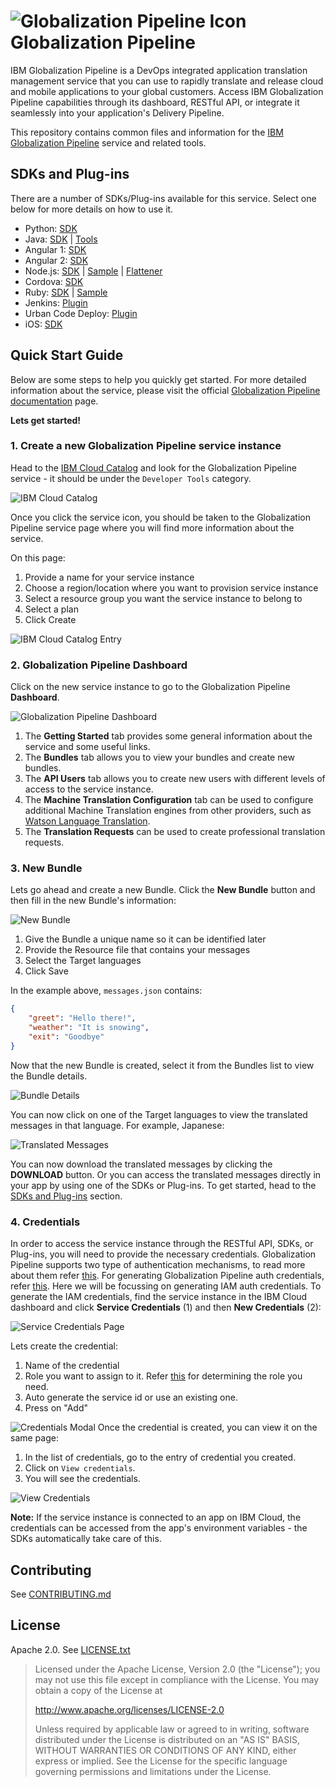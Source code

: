 ![Globalization Pipeline Icon](images/icon.png) Globalization Pipeline
======================

<!-- ![Globalization Pipeline Logo](images/icon.png "Globalization Pipeline") -->

IBM Globalization Pipeline is a DevOps integrated application translation management service that you can use to rapidly translate and release cloud and mobile applications to your global customers. Access IBM Globalization Pipeline capabilities through its dashboard, RESTful API, or integrate it seamlessly into your application's Delivery Pipeline.

This repository contains common files and information for the
[IBM Globalization Pipeline](https://cloud.ibm.com/docs/services/GlobalizationPipeline) service and related tools.

<!-- the download anchor is required for backwards compatibility  -->
SDKs and Plug-ins<a name="download"></a>
----------------------------------------

There are a number of SDKs/Plug-ins available for this service. Select one below for more details on how to use it.

* Python: [SDK](https://github.com/IBM-Cloud/gp-python-client)
* Java: [SDK](https://github.com/IBM-Cloud/gp-java-client) | [Tools](https://github.com/IBM-Cloud/gp-java-tools)
* Angular 1: [SDK](https://github.com/IBM-Cloud/gp-angular-client)
* Angular 2: [SDK](https://github.com/IBM-Cloud/gp-angular2-client)
* Node.js: [SDK](https://github.com/IBM-Cloud/gp-js-client) | [Sample](https://github.com/IBM-Cloud/gp-nodejs-sample) | [Flattener](https://github.com/IBM-Cloud/gp-js-flatten/)
* Cordova: [SDK](https://github.com/IBM-Cloud/gp-cordova-plugin)
* Ruby: [SDK](https://github.com/IBM-Cloud/gp-ruby-client) | [Sample](https://github.com/IBM-Cloud/gp-ruby-sample)
* Jenkins: [Plugin](https://jenkinsci.github.io/ibm-g11n-pipeline-plugin/)
* Urban Code Deploy: [Plugin](https://github.com/IBM-Cloud/gp-ucd-plugin)
* iOS: [SDK](https://github.com/IBM-Cloud/gp-ios-client)

Quick Start Guide
-----------------
Below are some steps to help you quickly get started. For more detailed information about the service, please visit the official [Globalization Pipeline  documentation](https://cloud.ibm.com/docs/services/GlobalizationPipeline) page.

**Lets get started!**

### 1. Create a new Globalization Pipeline service instance
Head to the [IBM Cloud Catalog](https://cloud.ibm.com/catalog?search=Globalization%20Pipeline) and look for the Globalization Pipeline service - it should be under the `Developer Tools` category.

![IBM Cloud Catalog](images/catalog.png "Globalization Pipeline tile in catalog")

Once you click the service icon, you should be taken to the Globalization Pipeline service page where you will find more information about the service.

On this page:

1. Provide a name for your service instance
2. Choose a region/location where you want to provision service instance
3. Select a resource group you want the service instance to belong to
4. Select a plan
4. Click Create

![IBM Cloud Catalog Entry](images/catalog-entry.png "Globalization Pipeline catalog entry")

### 2. Globalization Pipeline Dashboard
Click on the new service instance to go to the Globalization Pipeline **Dashboard**.

![Globalization Pipeline Dashboard](images/dashboard-overview.png "Globalization Pipeline Dashboard")

1. The **Getting Started** tab provides some general information about the service and some useful links.
2. The **Bundles** tab allows you to view your bundles and create new bundles.
3. The **API Users** tab allows you to create new users with different levels of access to the service instance.
4. The **Machine Translation Configuration** tab can be used to configure additional Machine Translation engines from other
providers, such as [Watson Language Translation](https://cloud.ibm.com/catalog/services/language-translator).
5. The **Translation Requests** can be used to create professional translation requests.

### 3. New Bundle
Lets go ahead and create a new Bundle. Click the **New Bundle** button and then fill in the new Bundle's information:

![New Bundle](images/new-bundle.png "New Bundle")

1. Give the Bundle a unique name so it can be identified later
2. Provide the Resource file that contains your messages
3. Select the Target languages
4. Click Save

In the example above, `messages.json` contains:

```json
{
    "greet": "Hello there!",
    "weather": "It is snowing",
    "exit": "Goodbye"
}
```

Now that the new Bundle is created, select it from the Bundles list to view the Bundle details.

![Bundle Details](images/bundle-details.png "Bundle Details")

You can now click on one of the Target languages to view the  translated messages in that language. For example, Japanese:

![Translated Messages](images/translated-messages.png "Translated Messages")

You can now download the translated messages by clicking the **DOWNLOAD** button. Or you can access the translated messages directly in your app by using one of the SDKs or Plug-ins. To get started, head to the [SDKs and Plug-ins](#download) section.

### 4. Credentials
In order to access the service instance through the RESTful API, SDKs, or Plug-ins, you will need to provide the necessary credentials. Globalization Pipeline supports two type of authentication mechanisms, to read more about them refer [this](https://cloud.ibm.com/docs/services/GlobalizationPipeline?topic=GlobalizationPipeline-gp_iam). For generating Globalization Pipeline auth credentials, refer [this](https://cloud.ibm.com/docs/services/GlobalizationPipeline/managetranslations.html#adduser). Here we will be focussing on generating IAM auth credentials. To generate the IAM credentials, find the service instance in the IBM Cloud dashboard and click **Service Credentials** (1) and then **New Credentials** (2):

![Service Credentials Page](images/credentials-page.png "Service Credentials Page")

Lets create the credential:
1. Name of the credential
2. Role you want to assign to it. Refer [this](https://cloud.ibm.com/docs/services/GlobalizationPipeline?topic=GlobalizationPipeline-gp_iam#gp_iam_ovw) for determining the role you need.
3. Auto generate the service id or use an existing one.
4. Press on "Add"

![Credentials Modal](images/credentials-modal.png "Credentials Modal")
Once the credential is created, you can view it on the same page:
1. In the list of credentials, go to the entry of credential you created.
2. Click on `View credentials`.
3. You will see the credentials.

![View Credentials](images/view-credentials.png "View Credentials")


**Note:** If the service instance is connected to an app on IBM Cloud, the credentials can be accessed from the app's environment variables - the SDKs automatically take care of this.


Contributing
------------
See [CONTRIBUTING.md](CONTRIBUTING.md)

License
-------
Apache 2.0. See [LICENSE.txt](LICENSE.txt)

> Licensed under the Apache License, Version 2.0 (the "License");
> you may not use this file except in compliance with the License.
> You may obtain a copy of the License at
>
> http://www.apache.org/licenses/LICENSE-2.0
>
> Unless required by applicable law or agreed to in writing, software
> distributed under the License is distributed on an "AS IS" BASIS,
> WITHOUT WARRANTIES OR CONDITIONS OF ANY KIND, either express or implied.
> See the License for the specific language governing permissions and
> limitations under the License.

